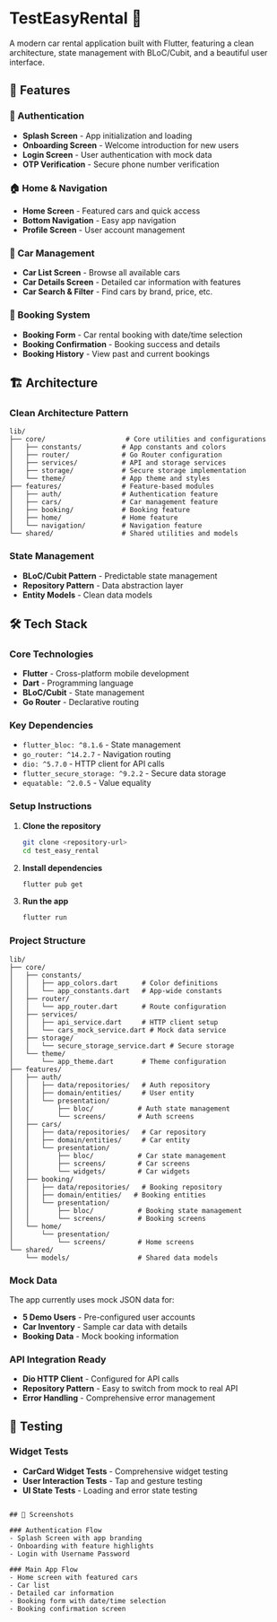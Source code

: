 # TestEasyRental 🚗

A modern car rental application built with Flutter, featuring a clean architecture, state management with BLoC/Cubit, and a beautiful user interface.

## 📱 Features

### 🔐 Authentication
- **Splash Screen** - App initialization and loading
- **Onboarding Screen** - Welcome introduction for new users
- **Login Screen** - User authentication with mock data
- **OTP Verification** - Secure phone number verification

### 🏠 Home & Navigation
- **Home Screen** - Featured cars and quick access
- **Bottom Navigation** - Easy app navigation
- **Profile Screen** - User account management

### 🚙 Car Management
- **Car List Screen** - Browse all available cars
- **Car Details Screen** - Detailed car information with features
- **Car Search & Filter** - Find cars by brand, price, etc.

### 📅 Booking System
- **Booking Form** - Car rental booking with date/time selection
- **Booking Confirmation** - Booking success and details
- **Booking History** - View past and current bookings

## 🏗️ Architecture

### Clean Architecture Pattern
```
lib/
├── core/                    # Core utilities and configurations
│   ├── constants/          # App constants and colors
│   ├── router/             # Go Router configuration
│   ├── services/           # API and storage services
│   ├── storage/            # Secure storage implementation
│   └── theme/              # App theme and styles
├── features/               # Feature-based modules
│   ├── auth/               # Authentication feature
│   ├── cars/               # Car management feature
│   ├── booking/            # Booking feature
│   ├── home/               # Home feature
│   └── navigation/         # Navigation feature
└── shared/                 # Shared utilities and models
```

### State Management
- **BLoC/Cubit Pattern** - Predictable state management
- **Repository Pattern** - Data abstraction layer
- **Entity Models** - Clean data models

## 🛠️ Tech Stack

### Core Technologies
- **Flutter** - Cross-platform mobile development
- **Dart** - Programming language
- **BLoC/Cubit** - State management
- **Go Router** - Declarative routing

### Key Dependencies
- `flutter_bloc: ^8.1.6` - State management
- `go_router: ^14.2.7` - Navigation routing
- `dio: ^5.7.0` - HTTP client for API calls
- `flutter_secure_storage: ^9.2.2` - Secure data storage
- `equatable: ^2.0.5` - Value equality

### Setup Instructions

1. **Clone the repository**
   ```bash
   git clone <repository-url>
   cd test_easy_rental
   ```

2. **Install dependencies**
   ```bash
   flutter pub get
   ```

3. **Run the app**
   ```bash
   flutter run
   ```

### Project Structure
```
lib/
├── core/
│   ├── constants/
│   │   ├── app_colors.dart      # Color definitions
│   │   └── app_constants.dart   # App-wide constants
│   ├── router/
│   │   └── app_router.dart      # Route configuration
│   ├── services/
│   │   ├── api_service.dart     # HTTP client setup
│   │   └── cars_mock_service.dart # Mock data service
│   ├── storage/
│   │   └── secure_storage_service.dart # Secure storage
│   └── theme/
│       └── app_theme.dart       # Theme configuration
├── features/
│   ├── auth/
│   │   ├── data/repositories/   # Auth repository
│   │   ├── domain/entities/     # User entity
│   │   └── presentation/
│   │       ├── bloc/           # Auth state management
│   │       └── screens/        # Auth screens
│   ├── cars/
│   │   ├── data/repositories/   # Car repository
│   │   ├── domain/entities/     # Car entity
│   │   └── presentation/
│   │       ├── bloc/           # Car state management
│   │       ├── screens/        # Car screens
│   │       └── widgets/        # Car widgets
│   ├── booking/
│   │   ├── data/repositories/   # Booking repository
│   │   ├── domain/entities/   # Booking entities
│   │   └── presentation/
│   │       ├── bloc/           # Booking state management
│   │       └── screens/        # Booking screens
│   └── home/
│       └── presentation/
│           └── screens/        # Home screens
└── shared/
    └── models/                 # Shared data models
```

### Mock Data
The app currently uses mock JSON data for:
- **5 Demo Users** - Pre-configured user accounts
- **Car Inventory** - Sample car data with details
- **Booking Data** - Mock booking information

### API Integration Ready
- **Dio HTTP Client** - Configured for API calls
- **Repository Pattern** - Easy to switch from mock to real API
- **Error Handling** - Comprehensive error management

## 🧪 Testing

### Widget Tests
- **CarCard Widget Tests** - Comprehensive widget testing
- **User Interaction Tests** - Tap and gesture testing
- **UI State Tests** - Loading and error state testing

```

## 📱 Screenshots

### Authentication Flow
- Splash Screen with app branding
- Onboarding with feature highlights
- Login with Username Password 

### Main App Flow
- Home screen with featured cars
- Car list 
- Detailed car information
- Booking form with date/time selection
- Booking confirmation screen


